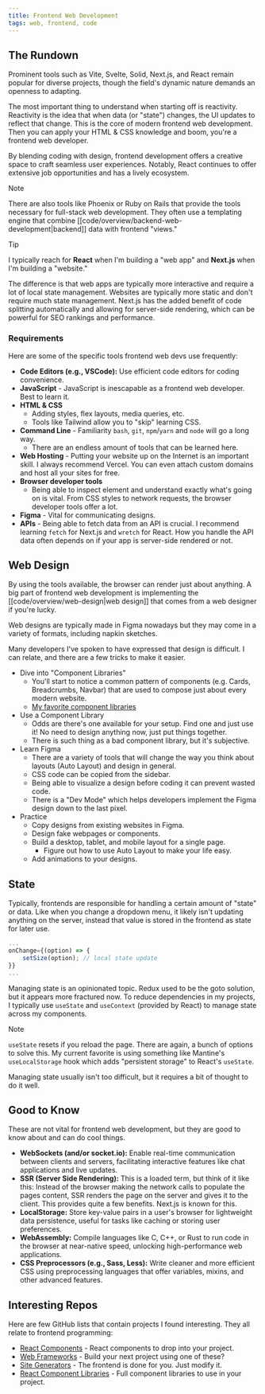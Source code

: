 ```yaml
---
title: Frontend Web Development
tags: web, frontend, code
---
```


## The Rundown

Prominent tools such as Vite, Svelte, Solid, Next.js, and React remain popular for diverse projects, though the field's dynamic nature demands an openness to adapting.

The most important thing to understand when starting off is reactivity. Reactivity is the idea that when data (or "state") changes, the UI updates to reflect that change. This is the core of modern frontend web development. Then you can apply your HTML & CSS knowledge and boom, you're a frontend web developer.

By blending coding with design, frontend development offers a creative space to craft seamless user experiences. Notably, React continues to offer extensive job opportunities and has a lively ecosystem.

>[!note]
>
>There are also tools like Phoenix or Ruby on Rails that provide the tools necessary for full-stack web development. They often use a templating engine that combine [[code/overview/backend-web-development|backend]] data with frontend "views."

>[!tip]
>
>I typically reach for **React** when I'm building a "web app" and **Next.js** when I'm building a "website."
>
>The difference is that web apps are typically more interactive and require a lot of local state management. Websites are typically more static and don't require much state management. Next.js has the added benefit of code splitting automatically and allowing for server-side rendering, which can be powerful for SEO rankings and performance.

### Requirements

Here are some of the specific tools frontend web devs use frequently:

- **Code Editors (e.g., VSCode):** Use efficient code editors for coding convenience.
- **JavaScript** - JavaScript is inescapable as a frontend web developer. Best to learn it.
- **HTML & CSS**
	- Adding styles, flex layouts, media queries, etc.
	- Tools like Tailwind allow you to "skip" learning CSS.
- **Command Line** - Familiarity `bash`, `git`, `npm`/`yarn` and `node` will go a long way.
    - There are an endless amount of tools that can be learned here.
- **Web Hosting** - Putting your website up on the Internet is an important skill. I always recommend Vercel. You can even attach custom domains and host all your sites for free.
- **Browser developer tools**
	- Being able to inspect element and understand exactly what's going on is vital. From CSS styles to network requests, the browser developer tools offer a lot.
- **Figma** - Vital for communicating designs.
- **APIs** - Being able to fetch data from an API is crucial. I recommend learning `fetch` for Next.js and `wretch` for React. How you handle the API data often depends on if your app is server-side rendered or not.

## Web Design

By using the tools available, the browser can render just about anything. A big part of frontend web development is implementing the [[code/overview/web-design|web design]] that comes from a web designer if you're lucky.

Web designs are typically made in Figma nowadays but they may come in a variety of formats, including napkin sketches.

Many developers I've spoken to have expressed that design is difficult. I can relate, and there are a few tricks to make it easier.

- Dive into "Component Libraries"
	- You'll start to notice a common pattern of components (e.g. Cards, Breadcrumbs, Navbar) that are used to compose just about every modern website.
	- [My favorite component libraries](https://github.com/stars/ZaneH/lists/react-component-libraries)
- Use a Component Library
	- Odds are there's one available for your setup. Find one and just use it! No need to design anything now, just put things together.
	- There is such thing as a bad component library, but it's subjective.
- Learn Figma
	- There are a variety of tools that will change the way you think about layouts (Auto Layout) and design in general.
	- CSS code can be copied from the sidebar.
	- Being able to visualize a design before coding it can prevent wasted code.
	- There is a "Dev Mode" which helps developers implement the Figma design down to the last pixel.
- Practice
	- Copy designs from existing websites in Figma.
	- Design fake webpages or components.
	- Build a desktop, tablet, and mobile layout for a single page.
		- Figure out how to use Auto Layout to make your life easy.
	- Add animations to your designs.

## State

Typically, frontends are responsible for handling a certain amount of "state" or data. Like when you change a dropdown menu, it likely isn't updating anything on the server, instead that value is stored in the frontend as state for later use.

```javascript
...
onChange={(option) => {
	setSize(option); // local state update
}}
...
```

Managing state is an opinionated topic. Redux used to be the goto solution, but it appears more fractured now. To reduce dependencies in my projects, I typically use `useState` and `useContext` (provided by React) to manage state across my components.

>[!note]
>`useState` resets if you reload the page. There are again, a bunch of options to solve this. My current favorite is using something like Mantine's `useLocalStorage` hook which adds "persistent storage" to React's `useState`.

Managing state usually isn't too difficult, but it requires a bit of thought to do it well.

## Good to Know

These are not vital for frontend web development, but they are good to know about and can do cool things.

- **WebSockets (and/or socket.io):** Enable real-time communication between clients and servers, facilitating interactive features like chat applications and live updates.
- **SSR (Server Side Rendering):** This is a loaded term, but think of it like this: Instead of the browser making the network calls to populate the pages content, SSR renders the page on the server and gives it to the client. This provides quite a few benefits. Next.js is known for this.
- **LocalStorage:** Store key-value pairs in a user's browser for lightweight data persistence, useful for tasks like caching or storing user preferences.
- **WebAssembly:** Compile languages like C, C++, or Rust to run code in the browser at near-native speed, unlocking high-performance web applications.
- **CSS Preprocessors (e.g., Sass, Less):** Write cleaner and more efficient CSS using preprocessing languages that offer variables, mixins, and other advanced features.

## Interesting Repos

Here are few GitHub lists that contain projects I found interesting. They all relate to frontend programming:
- [React Components](https://github.com/stars/ZaneH/lists/react-components) - React components to drop into your project.
- [Web Frameworks](https://github.com/stars/ZaneH/lists/web-frameworks) - Build your next project using one of these?
- [Site Generators](https://github.com/stars/ZaneH/lists/site-generators) - The frontend is done for you. Just modify it.
- [React Component Libraries](https://github.com/stars/ZaneH/lists/react-component-libraries) - Full component libraries to use in your project.